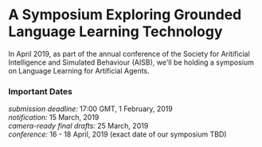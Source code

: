 # A Symposium Exploring Grounded Language Learning Technology
In April 2019, as part of the annual conference of the Society for Aritificial Intelligence and Simulated Behaviour (AISB), we'll be holding a symposium on Language Learning for Artificial Agents.

### Important Dates
_submission deadline:_ 17:00 GMT, 1 February, 2019  
_notification:_ 15 March, 2019  
_camera-ready final drafts:_ 25 March, 2019  
_conference:_ 16 - 18 April, 2019 (exact date of our symposium TBD)
